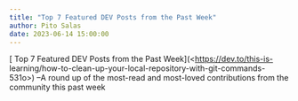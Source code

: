 ```yaml
---
title: "Top 7 Featured DEV Posts from the Past Week"
author: Pito Salas
date: 2023-06-14 15:00:00
---
```



[ Top 7 Featured DEV Posts from the Past Week](<https://dev.to/this-is-
learning/how-to-clean-up-your-local-repository-with-git-commands-531o>) –A
round up of the most-read and most-loved contributions from the community this
past week



